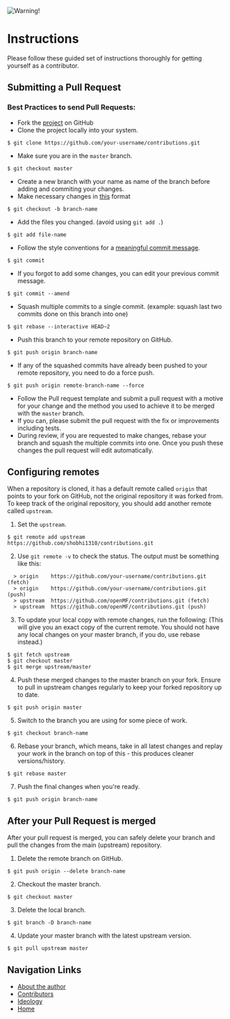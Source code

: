 ![Warning!](https://cdn.searchenginejournal.com/wp-content/uploads/2017/05/shutterstock_389230123-760x400.jpg)

# Instructions

Please follow these guided set of instructions thoroughly for getting yourself as a contributor.

## Submitting a Pull Request

### Best Practices to send Pull Requests:
  - Fork the [project](https://github.com/shobhi1310/contributions) on GitHub
  - Clone the project locally into your system.
```console
$ git clone https://github.com/your-username/contributions.git
```
  - Make sure you are in the `master` branch.
```console
$ git checkout master
```
  - Create a new branch with your name as name of the branch before adding and commiting your changes.
  - Make necessary changes in [this](./Template.html) format
```console
$ git checkout -b branch-name
```
  - Add the files you changed. (avoid using `git add .`)
```console
$ git add file-name
```
  - Follow the style conventions for a [meaningful commit message](COMMIT_MESSAGE.md).
```console
$ git commit
```
  - If you forgot to add some changes, you can edit your previous commit message.
```console
$ git commit --amend
```
  - Squash multiple commits to a single commit. (example: squash last two commits done on this branch into one)
```console
$ git rebase --interactive HEAD~2 
```
  - Push this branch to your remote repository on GitHub.
```console
$ git push origin branch-name
```
  - If any of the squashed commits have already been pushed to your remote repository, you need to do a force push.
```console
$ git push origin remote-branch-name --force
```
  - Follow the Pull request template and submit a pull request with a motive for your change and the method you used to achieve it to be merged with the `master` branch.
  - If you can, please submit the pull request with the fix or improvements including tests.
  - During review, if you are requested to make changes, rebase your branch and squash the multiple commits into one. Once you push these changes the pull request will edit automatically.


## Configuring remotes
When a repository is cloned, it has a default remote called `origin` that points to your fork on GitHub, not the original repository it was forked from. To keep track of the original repository, you should add another remote called `upstream`.

1. Set the `upstream`.
```console
$ git remote add upstream https://github.com/shobhi1310/contributions.git
```
2. Use `git remote -v` to check the status. The output must be something like this:
```console
  > origin    https://github.com/your-username/contributions.git (fetch)
  > origin    https://github.com/your-username/contributions.git (push)
  > upstream  https://github.com/openMF/contributions.git (fetch)
  > upstream  https://github.com/openMF/contributions.git (push)
```
3. To update your local copy with remote changes, run the following: (This will give you an exact copy of the current remote. You should not have any local changes on your master branch, if you do, use rebase instead.)
```console
$ git fetch upstream
$ git checkout master
$ git merge upstream/master
```
4. Push these merged changes to the master branch on your fork. Ensure to pull in upstream changes regularly to keep your forked repository up to date.
```console
$ git push origin master
```
5. Switch to the branch you are using for some piece of work.
```console
$ git checkout branch-name
```
6. Rebase your branch, which means, take in all latest changes and replay your work in the branch on top of this - this produces cleaner versions/history.
```console
$ git rebase master
```
7. Push the final changes when you're ready.
```console
$ git push origin branch-name
```

## After your Pull Request is merged
After your pull request is merged, you can safely delete your branch and pull the changes from the main (upstream) repository.

1. Delete the remote branch on GitHub.
```console
$ git push origin --delete branch-name
```
2. Checkout the master branch.
```console
$ git checkout master
```
3. Delete the local branch.
```console
$ git branch -D branch-name
```
4. Update your master branch with the latest upstream version.
```console
$ git pull upstream master
```

## Navigation Links
- [About the author](./About_Me)
- [Contributors](./Contributors)
- [Ideology](./Ideology)
- [Home](./)